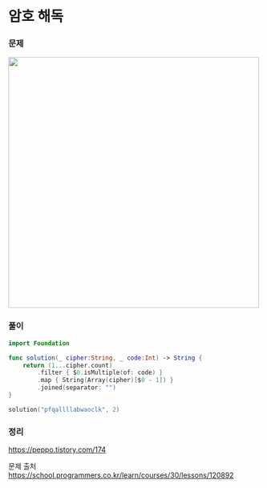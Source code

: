 #  암호 해독

### 문제
<img src="https://user-images.githubusercontent.com/64088377/200973888-14b811d4-7e1e-4c31-bd62-a5d270da98b1.png" width="500" >


### 풀이 <br>
```swift 
import Foundation

func solution(_ cipher:String, _ code:Int) -> String {
    return (1...cipher.count)
        .filter { $0.isMultiple(of: code) }
        .map { String(Array(cipher)[$0 - 1]) }
        .joined(separator: "")
}

solution("pfqallllabwaoclk", 2)
```

### 정리 <br>
https://peppo.tistory.com/174

문제 출처 <br>
https://school.programmers.co.kr/learn/courses/30/lessons/120892
